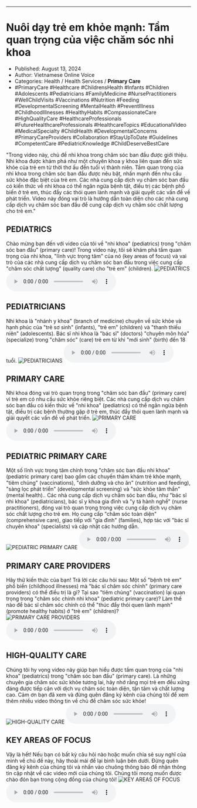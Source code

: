 
---

# Nuôi dạy trẻ em khỏe mạnh: Tầm quan trọng của việc chăm sóc nhi khoa

- Published: August 13, 2024
- Author: Vietnamese Online Voice
- Categories: Health / Health Services / **Primary Care**
- #PrimaryCare #Healthcare #ChildrensHealth #Infants #Children #Adolescents #Pediatricians #FamilyMedicine #NursePractitioners #WellChildVisits #Vaccinations #Nutrition #Feeding #DevelopmentalScreening #MentalHealth #PreventIllness #ChildhoodIllnesses #HealthyHabits #CompassionateCare #HighQualityCare #HealthcareProfessionals #FutureHealthcareProfessionals #HealthcareTopics #EducationalVideo #MedicalSpecialty #ChildHealth #DevelopmentalConcerns #PrimaryCareProviders #Collaboration #StayUpToDate #Guidelines #CompetentCare #PediatricKnowledge #ChildDeserveBestCare

"Trong video này, chủ đề nhi khoa trong chăm sóc ban đầu được giới thiệu. Nhi khoa được khám phá như một chuyên khoa y khoa liên quan đến sức khỏe của trẻ em từ thời thơ ấu đến tuổi vị thành niên. Tầm quan trọng của nhi khoa trong chăm sóc ban đầu được nêu bật, nhấn mạnh đến nhu cầu sức khỏe đặc biệt của trẻ em. Các nhà cung cấp dịch vụ chăm sóc ban đầu có kiến ​​thức về nhi khoa có thể ngăn ngừa bệnh tật, điều trị các bệnh phổ biến ở trẻ em, thúc đẩy các thói quen lành mạnh và giải quyết các vấn đề về phát triển. Video này đóng vai trò là hướng dẫn toàn diện cho các nhà cung cấp dịch vụ chăm sóc ban đầu để cung cấp dịch vụ chăm sóc chất lượng cho trẻ em."


## PEDIATRICS

Chào mừng bạn đến với video của tôi về "nhi khoa" (pediatrics) trong "chăm sóc ban đầu" (primary care)! Trong video này, tôi sẽ khám phá tầm quan trọng của nhi khoa, "lĩnh vực trọng tâm" của nó (key areas of focus) và vai trò của các nhà cung cấp dịch vụ chăm sóc ban đầu trong việc cung cấp "chăm sóc chất lượng" (quality care) cho "trẻ em" (children).
![PEDIATRICS](https://http-archiver-apis-production-80.schnworks.com/storage/images/transitions/2024-08-13/transition-44127597495-Montserrat-Thin-283593.jpg)
<audio controls>
    <source src="https://http-archiver-apis-production-80.schnworks.com/storage/storage/audio/file-27473437326.mp3" type="audio/mpeg">
</audio>



## PEDIATRICIANS

Nhi khoa là "nhánh y khoa" (branch of medicine) chuyên về sức khỏe và hạnh phúc của "trẻ sơ sinh" (infants), "trẻ em" (children) và "thanh thiếu niên" (adolescents). Bác sĩ nhi khoa là "bác sĩ" (doctors) "chuyên môn hóa" (specialize) trong "chăm sóc" (care) trẻ em từ khi "mới sinh" (birth) đến 18 tuổi.
![PEDIATRICIANS](https://http-archiver-apis-production-80.schnworks.com/storage/images/transitions/2024-08-13/transition-1022993506-Montserrat-SemiBold-673AB7.jpg)
<audio controls>
    <source src="https://http-archiver-apis-production-80.schnworks.com/storage/storage/audio/file-8016953535.mp3" type="audio/mpeg">
</audio>



## PRIMARY CARE

Nhi khoa đóng vai trò quan trọng trong "chăm sóc ban đầu" (primary care) vì trẻ em có nhu cầu sức khỏe riêng biệt. Các nhà cung cấp dịch vụ chăm sóc ban đầu có kiến ​​thức về "nhi khoa" (pediatrics) có thể ngăn ngừa bệnh tật, điều trị các bệnh thường gặp ở trẻ em, thúc đẩy thói quen lành mạnh và giải quyết các vấn đề về phát triển.
![PRIMARY CARE](https://http-archiver-apis-production-80.schnworks.com/storage/images/transitions/2024-08-13/transition--17532921472-Montserrat-Bold-004895.jpg)
<audio controls>
    <source src="https://http-archiver-apis-production-80.schnworks.com/storage/storage/audio/file-10875859085.mp3" type="audio/mpeg">
</audio>



## PEDIATRIC PRIMARY CARE

Một số lĩnh vực trọng tâm chính trong "chăm sóc ban đầu nhi khoa" (pediatric primary care) bao gồm các chuyến thăm khám trẻ khỏe mạnh, "tiêm chủng" (vaccinations), "dinh dưỡng và cho ăn" (nutrition and feeding), "sàng lọc phát triển" (developmental screening) và "sức khỏe tâm thần" (mental health).. Các nhà cung cấp dịch vụ chăm sóc ban đầu, như "bác sĩ nhi khoa" (pediatricians), bác sĩ y khoa gia đình và "y tá hành nghề" (nurse practitioners), đóng vai trò quan trọng trong việc cung cấp dịch vụ chăm sóc chất lượng cho trẻ em. Họ cung cấp "chăm sóc toàn diện" (comprehensive care), giao tiếp với "gia đình" (families), hợp tác với "bác sĩ chuyên khoa" (specialists) và cập nhật các hướng dẫn.
![PEDIATRIC PRIMARY CARE](https://http-archiver-apis-production-80.schnworks.com/storage/images/transitions/2024-08-13/transition-7386376287-Montserrat-Bold-7B1FA2.jpg)
<audio controls>
    <source src="https://http-archiver-apis-production-80.schnworks.com/storage/storage/audio/file-41334189978.mp3" type="audio/mpeg">
</audio>



## PRIMARY CARE PROVIDERS

Hãy thử kiến ​​thức của bạn! Trả lời các câu hỏi sau: Một số "bệnh trẻ em" phổ biến (childhood illnesses) mà "bác sĩ chăm sóc chính" (primary care providers) có thể điều trị là gì? Tại sao "tiêm chủng" (vaccination) lại quan trọng trong "chăm sóc chính nhi khoa" (pediatric primary care)? Làm thế nào để bác sĩ chăm sóc chính có thể "thúc đẩy thói quen lành mạnh" (promote healthy habits) ở "trẻ em" (children)?
![PRIMARY CARE PROVIDERS](https://http-archiver-apis-production-80.schnworks.com/storage/images/transitions/2024-08-13/transition-1870707191-Montserrat-Regular-4A148C.jpg)
<audio controls>
    <source src="https://http-archiver-apis-production-80.schnworks.com/storage/storage/audio/file-12180211921.mp3" type="audio/mpeg">
</audio>



## HIGH-QUALITY CARE

Chúng tôi hy vọng video này giúp bạn hiểu được tầm quan trọng của "nhi khoa" (pediatrics) trong "chăm sóc ban đầu" (primary care). Là những chuyên gia chăm sóc sức khỏe tương lai, hãy nhớ rằng mọi trẻ em đều xứng đáng được tiếp cận với dịch vụ chăm sóc toàn diện, tận tâm và chất lượng cao. Cảm ơn bạn đã xem và đừng quên đăng ký kênh của chúng tôi để xem thêm nhiều video thông tin về chủ đề chăm sóc sức khỏe!
![HIGH-QUALITY CARE](https://http-archiver-apis-production-80.schnworks.com/storage/images/transitions/2024-08-13/transition-14091057881-Montserrat-Black-004895.jpg)
<audio controls>
    <source src="https://http-archiver-apis-production-80.schnworks.com/storage/storage/audio/file-38570566340.mp3" type="audio/mpeg">
</audio>



## KEY AREAS OF FOCUS

Vậy là hết! Nếu bạn có bất kỳ câu hỏi nào hoặc muốn chia sẻ suy nghĩ của mình về chủ đề này, hãy thoải mái để lại bình luận bên dưới. Đừng quên đăng ký kênh của chúng tôi và nhấn vào chuông thông báo để nhận thông tin cập nhật về các video mới của chúng tôi. Chúng tôi mong muốn được chào đón bạn trong cộng đồng của chúng tôi!
![KEY AREAS OF FOCUS](https://http-archiver-apis-production-80.schnworks.com/storage/images/transitions/2024-08-13/transition--11359943440-Montserrat-Bold-303F9F.jpg)
<audio controls>
    <source src="https://http-archiver-apis-production-80.schnworks.com/storage/storage/audio/file-7544126342.mp3" type="audio/mpeg">
</audio>

